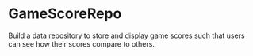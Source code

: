 # GameScoreRepo
Build a data repository to store and display game scores such that users can see how their scores compare to others.
